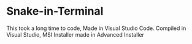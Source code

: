 # Snake-in-Terminal
This took a long time to code, Made in Visual Studio Code. Compiled in Visual Studio, MSI Installer made in Advanced Installer
